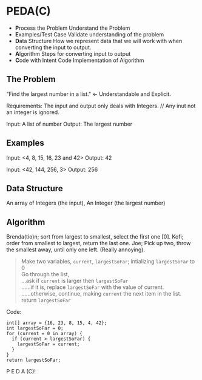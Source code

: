 # PEDA(C)

- **P**rocess the Problem Understand the Problem
- **E**xamples/Test Case Validate understanding of the problem
- **D**ata Structure How we represent data that we will work with when converting the input to output.
- **A**lgorithm Steps for converting input to output
- **C**ode with Intent Code Implementation of Algorithm

## The Problem

"Find the largest number in a list." <- Understandable and Explicit.

Requirements:
The input and output only deals with Integers.
// Any inut not an integer is ignored.

Input: A list of number
Output: The largest number

## Examples

Input: <4, 8, 15, 16, 23 and 42>
Output: 42

Input: <42, 144, 256, 3>
Output: 256

## Data Structure

An array of Integers (the input), An Integer (the largest number)

## Algorithm

Brenda(tio)n; sort from largest to smallest, select the first one [0].
Kofi; order from smallest to largest, return the last one.
Joe; Pick up two, throw the smallest away, until only one left. (Really annoying).

> Make two variables, `current`, `largestSoFar`; intializing `largestSoFar` to 0  
> Go through the list,  
> ...ask if `current` is larger then `largestSoFar`  
> ......if it is, replace `largestSoFar` with the value of current.  
> ......otherwise, continue, making `current` the next item in the list.  
> return `largestSoFar`

Code:

```
int[] array = {16, 23, 8, 15, 4, 42};
int largestSoFar = 0;
for (current = 0 in array) {
  if (current > largestSoFar) {
    largestSoFar = current;
  }
}
return largestSoFar;
```

P E D A (C)!
